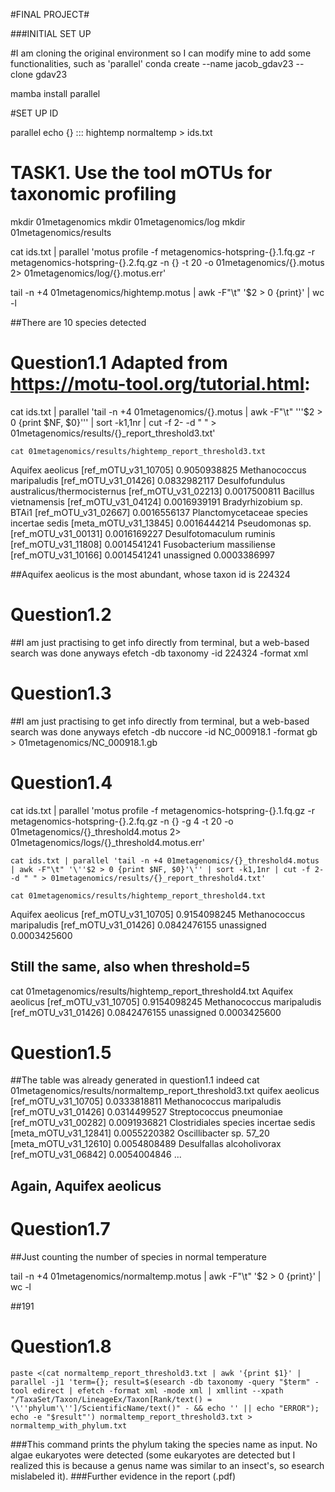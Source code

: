 #FINAL PROJECT#

###INITIAL SET UP

#I am cloning the original environment so I can modify mine to add some functionalities, such as 'parallel'
conda create --name jacob_gdav23 --clone gdav23

mamba install parallel

#SET UP ID

parallel echo {} ::: hightemp normaltemp > ids.txt

# TASK1. Use the tool mOTUs for taxonomic profiling
mkdir 01metagenomics
mkdir 01metagenomics/log
mkdir 01metagenomics/results

cat ids.txt | parallel 'motus profile -f metagenomics-hotspring-{}.1.fq.gz -r metagenomics-hotspring-{}.2.fq.gz -n {} -t 20 -o 01metagenomics/{}.motus 2> 01metagenomics/log/{}.motus.err'

tail -n +4 01metagenomics/hightemp.motus | awk -F"\t" '$2 > 0 {print}' | wc -l

##There are 10 species detected

# Question1.1 Adapted from https://motu-tool.org/tutorial.html:
cat ids.txt | parallel 'tail -n +4 01metagenomics/{}.motus | awk -F"\t" '\''$2 > 0 {print $NF, $0}'\'' | sort -k1,1nr | cut -f 2- -d " " > 01metagenomics/results/{}_report_threshold3.txt'

```
cat 01metagenomics/results/hightemp_report_threshold3.txt 
````
Aquifex aeolicus [ref_mOTU_v31_10705]	0.9050938825
Methanococcus maripaludis [ref_mOTU_v31_01426]	0.0832982117
Desulfofundulus australicus/thermocisternus [ref_mOTU_v31_02213]	0.0017500811
Bacillus vietnamensis [ref_mOTU_v31_04124]	0.0016939191
Bradyrhizobium sp. BTAi1 [ref_mOTU_v31_02667]	0.0016556137
Planctomycetaceae species incertae sedis [meta_mOTU_v31_13845]	0.0016444214
Pseudomonas sp. [ref_mOTU_v31_00131]	0.0016169227
Desulfotomaculum ruminis [ref_mOTU_v31_11808]	0.0014541241
Fusobacterium massiliense [ref_mOTU_v31_10166]	0.0014541241
unassigned	0.0003386997

##Aquifex aeolicus is the most abundant, whose taxon id is 224324

# Question1.2
##I am just practising to get info directly from terminal, but a web-based search was done anyways
efetch -db taxonomy -id 224324 -format xml

# Question1.3
##I am just practising to get info directly from terminal, but a web-based search was done anyways
efetch -db nuccore -id NC_000918.1 -format gb > 01metagenomics/NC_000918.1.gb

# Question1.4
cat ids.txt | parallel 'motus profile -f metagenomics-hotspring-{}.1.fq.gz -r metagenomics-hotspring-{}.2.fq.gz -n {} -g 4 -t 20 -o 01metagenomics/{}_threshold4.motus 2> 01metagenomics/logs/{}_threshold4.motus.err'

```
cat ids.txt | parallel 'tail -n +4 01metagenomics/{}_threshold4.motus | awk -F"\t" '\''$2 > 0 {print $NF, $0}'\'' | sort -k1,1nr | cut -f 2- -d " " > 01metagenomics/results/{}_report_threshold4.txt'

cat 01metagenomics/results/hightemp_report_threshold4.txt 

```

Aquifex aeolicus [ref_mOTU_v31_10705]	0.9154098245
Methanococcus maripaludis [ref_mOTU_v31_01426]	0.0842476155
unassigned	0.0003425600

## Still the same, also when threshold=5

cat 01metagenomics/results/hightemp_report_threshold4.txt 
Aquifex aeolicus [ref_mOTU_v31_10705]	0.9154098245
Methanococcus maripaludis [ref_mOTU_v31_01426]	0.0842476155
unassigned	0.0003425600



# Question1.5
##The table was already generated in question1.1 indeed
cat 01metagenomics/results/normaltemp_report_threshold3.txt 
quifex aeolicus [ref_mOTU_v31_10705]	0.0333818811
Methanococcus maripaludis [ref_mOTU_v31_01426]	0.0314499527
Streptococcus pneumoniae [ref_mOTU_v31_00282]	0.0091936821
Clostridiales species incertae sedis [meta_mOTU_v31_12841]	0.0055220382
Oscillibacter sp. 57_20 [meta_mOTU_v31_12610]	0.0054808489
Desulfallas alcoholivorax [ref_mOTU_v31_06842]	0.0054004846
...
## Again, Aquifex aeolicus


# Question1.7
##Just counting the number of species in normal temperature

tail -n +4 01metagenomics/normaltemp.motus | awk -F"\t" '$2 > 0 {print}' | wc -l

##191

# Question1.8
```
paste <(cat normaltemp_report_threshold3.txt | awk '{print $1}' | parallel -j1 'term={}; result=$(esearch -db taxonomy -query "$term" -tool edirect | efetch -format xml -mode xml | xmllint --xpath "/TaxaSet/Taxon/LineageEx/Taxon[Rank/text() = '\''phylum'\'']/ScientificName/text()" - && echo '' || echo "ERROR"); echo -e "$result"') normaltemp_report_threshold3.txt > normaltemp_with_phylum.txt
```

###This command prints the phylum taking the species name as input. No algae eukaryotes were detected (some eukaryotes are detected but I realized this is because a genus name was similar to an insect's, so esearch mislabeled it).
###Further evidence in the report (.pdf)




